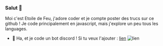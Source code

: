 ### Salut 👋


Moi c'est Etoile de Feu, j'adore coder et je compte poster des trucs sur ce github !
Je code principalement en javascript, mais j'explore un peu tous les languages.

- 🤖 Ha, et je code un bot discord ! Si tu veux l'ajouter : [lien](https://top.gg/bot/988866995393024040)
![lien](https://cdn.discordapp.com/avatars/988866995393024040/fea8c961732535825eddff93f99184cf.webp?size=80)
